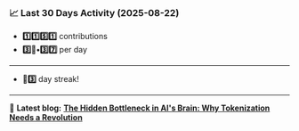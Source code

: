 <!--START_STATS-->
### 📈 Last 30 Days Activity (2025-08-22)  
- **1️⃣1️⃣5️⃣1️⃣** contributions  
- **3️⃣🎱•3️⃣7️⃣** per day
---
- **🎱3️⃣** day streak!
---
📝 **Latest blog:** [**The Hidden Bottleneck in AI's Brain: Why Tokenization Needs a Revolution**](https://andriak.com/blog/tokenization-revolution)
<!--END_STATS-->
